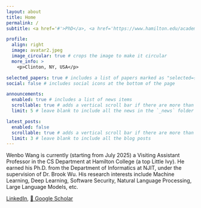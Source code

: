 ```yaml
---
layout: about
title: Home
permalink: /
subtitle: <a href='#'>PhD</a>, <a href='https://www.hamilton.edu/academics/our-faculty/directory/faculty-detail/wenbo-wang'>Visiting Assistant Professor of Computer Science</a>

profile:
  align: right
  image: avatar2.jpeg
  image_circular: true # crops the image to make it circular
  more_info: >
    <p>Clinton, NY, USA</p>

selected_papers: true # includes a list of papers marked as "selected={true}"
social: false # includes social icons at the bottom of the page

announcements:
  enabled: true # includes a list of news items
  scrollable: true # adds a vertical scroll bar if there are more than 3 news items
  limit: 5 # leave blank to include all the news in the `_news` folder

latest_posts:
  enabled: false
  scrollable: true # adds a vertical scroll bar if there are more than 3 new posts items
  limit: 3 # leave blank to include all the blog posts
---
```


Wenbo Wang is currently (starting from July 2025) a Visiting Assistant Professor in the CS Department at Hamilton College (a top Little Ivy). He earned his Ph.D. from the Department of Informatics at NJIT, under the supervision of Dr. Brook Wu. His research interests include Machine Learning, Deep Learning, Software Security, Natural Language Processing, Large Language Models, etc.

[<i class="fab fa-linkedin"></i> LinkedIn](https://www.linkedin.com/in/wenbo-wang-3461211a7/), [📖 Google Scholar](https://scholar.google.com/citations?user=sGzfUyAAAAAJ&hl=en&oi=ao)